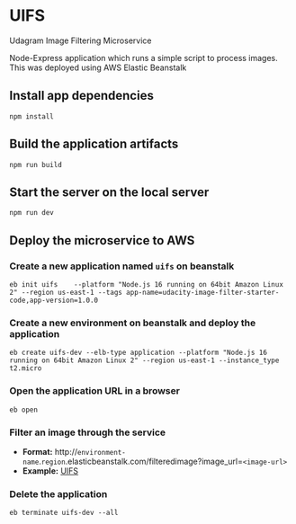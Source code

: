 # UIFS
Udagram Image Filtering Microservice

Node-Express application which runs a simple script to process images. This was deployed using AWS Elastic Beanstalk

## Install app dependencies
`npm install`

## Build the application artifacts
`npm run build`

## Start the server on the local server
`npm run dev`

## Deploy the microservice to AWS

### Create a new application named `uifs` on beanstalk
`eb init uifs    --platform "Node.js 16 running on 64bit Amazon Linux 2" --region us-east-1 --tags app-name=udacity-image-filter-starter-code,app-version=1.0.0`

### Create a new environment on beanstalk and deploy the application

`eb create uifs-dev --elb-type application --platform "Node.js 16 running on 64bit Amazon Linux 2" --region us-east-1 --instance_type t2.micro`

### Open the application URL in a browser
`eb open`

### Filter an image through the service
* **Format:** http://`environment-name`.`region`.elasticbeanstalk.com/filteredimage?image_url=`<image-url>`
* **Example:** [UIFS](http://uifs-dev.us-east-1.elasticbeanstalk.com/filteredimage?image_url=https://upload.wikimedia.org/wikipedia/commons/b/bd/Golden_tabby_and_white_kitten_n01.jpg)

### Delete the application
`eb terminate uifs-dev --all`